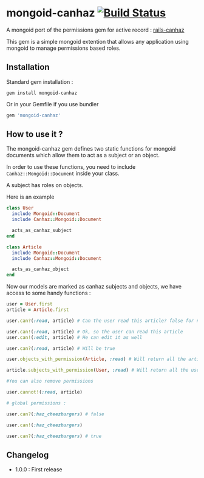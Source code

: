 mongoid-canhaz [![Build Status](https://travis-ci.org/Intrepidd/mongoid-canhaz.png?branch=master)](https://travis-ci.org/Intrepidd/mongoid-canhaz)
====================

A mongoid port of the permissions gem for active record : [rails-canhaz](https://github.com/Intrepidd/rails-canhaz)

This gem is a simple mongoid extention that allows any application using mongoid to manage permissions based roles.

## Installation

Standard gem installation :

```
gem install mongoid-canhaz
```

Or in your Gemfile if you use bundler

```ruby
gem 'mongoid-canhaz'
```

## How to use it ?

The mongoid-canhaz gem defines two static functions for mongoid documents which allow them to act as a subject or an object.

In order to use these functions, you need to include ``Canhaz::Mongoid::Document`` inside your class.

A subject has roles on objects.

Here is an example

```ruby
class User
  include Mongoid::Document
  include Canhaz::Mongoid::Document

  acts_as_canhaz_subject
end

class Article
  include Mongoid::Document
  include Canhaz::Mongoid::Document

  acts_as_canhaz_object
end
```

Now our models are marked as canhaz subjects and objects, we have access to some handy functions :


```ruby
user = User.first
article = Article.first

user.can?(:read, article) # Can the user read this article? false for now

user.can!(:read, article) # Ok, so the user can read this article
user.can!(:edit, article) # He can edit it as well

user.can?(:read, article) # Will be true

user.objects_with_permission(Article, :read) # Will return all the articles w/ read permissions for this user

article.subjects_with_permission(User, :read) # Will return all the users hat are able to read this article

#You can also remove permissions

user.cannot!(:read, article)

# global permissions :

user.can?(:haz_cheezburgers) # false

user.can!(:haz_cheezburgers)

user.can?(:haz_cheezburgers) # true

```

## Changelog
* 1.0.0 : First release
